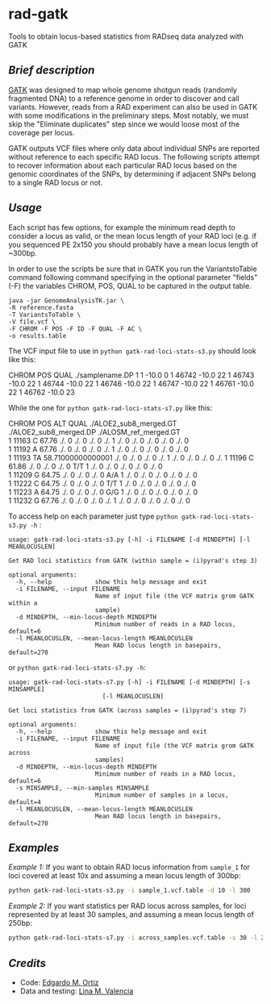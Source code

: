 # rad-gatk
Tools to obtain locus-based statistics from RADseq data analyzed with GATK

## _Brief description_
[GATK](https://software.broadinstitute.org/gatk/) was designed to map whole genome shotgun reads (randomly fragmented DNA) to a reference genome in order to discover and call variants. However, reads from a RAD experiment can also be used in GATK with some modifications in the preliminary steps. Most notably, we must skip the "Eliminate duplicates" step since we would loose most of the coverage per locus.

GATK outputs VCF files where only data about individual SNPs are reported without reference to each specific RAD locus. The following  scripts attempt to recover information about each particular RAD locus based on the genomic coordinates of the SNPs, by determining if adjacent SNPs belong to a single RAD locus or not.

## _Usage_
Each script has few options, for example the minimum read depth to consider a locus as valid, or the mean locus length of your RAD loci (e.g. if you sequenced PE 2x150 you should probably have a mean locus length of ~300bp.

In order to use the scripts be sure that in GATK you run the VariantstoTable command following command specifying in the optional parameter "fields" (-F) the variables CHROM, POS, QUAL to be captured in the output table.

```
java -jar GenomeAnalysisTK.jar \
-R reference.fasta
-T VariantsToTable \
-V file.vcf \
-F CHROM -F POS -F ID -F QUAL -F AC \
-o results.table

```
The VCF input file to use in `python gatk-rad-loci-stats-s3.py` should look like this:

CHROM	POS	QUAL	./samplename.DP
1	1	-10.0	0
1	46742	-10.0	22
1	46743	-10.0	22
1	46744	-10.0	22
1	46746	-10.0	22
1	46747	-10.0	22
1	46761	-10.0	22
1	46762	-10.0	23

While the one for `python gatk-rad-loci-stats-s7.py` like this:

CHROM	POS	ALT	QUAL	./ALOE2_sub8_merged.GT	./ALOE2_sub8_merged.DP	./ALOSM_ref_merged.GT	
1	11163	C	67.76	./.	0	./.	0	./.	0	./.	1	./.	0	./.	0	./.	0	./.	0	./.	0	
1	11192	A	67.76	./.	0	./.	0	./.	0	./.	1	./.	0	./.	0	./.	0	./.	0	./.	0	
1	11193	TA	58.71000000000001	./.	0	./.	0	./.	0	./.	1	./.	0	./.	0	./.	0	./.
1	11196	C	61.86	./.	0	./.	0	./.	0	T/T	1	./.	0	./.	0	./.	0	./.	0	./.	0	
1	11209	G	64.75	./.	0	./.	0	./.	0	A/A	1	./.	0	./.	0	./.	0	./.	0	./.	0	
1	11222	C	64.75	./.	0	./.	0	./.	0	T/T	1	./.	0	./.	0	./.	0	./.	0	./.	0	
1	11223	A	64.75	./.	0	./.	0	./.	0	G/G	1	./.	0	./.	0	./.	0	./.	0	./.	0	
1	11232	G	67.76	./.	0	./.	0	./.	0	./.	1	./.	0	./.	0	./.	0	./.	0	./.	0	


To access help on each parameter just type `python gatk-rad-loci-stats-s3.py -h` :

```
usage: gatk-rad-loci-stats-s3.py [-h] -i FILENAME [-d MINDEPTH] [-l MEANLOCUSLEN]

Get RAD loci statistics from GATK (within sample = (i)pyrad's step 3)

optional arguments:
  -h, --help            show this help message and exit
  -i FILENAME, --input FILENAME
                        Name of input file (the VCF matrix grom GATK within a
                        sample)
  -d MINDEPTH, --min-locus-depth MINDEPTH
                        Minimum number of reads in a RAD locus, default=6
  -l MEANLOCUSLEN, --mean-locus-length MEANLOCUSLEN
                        Mean RAD locus length in basepairs, default=270
```
or `python gatk-rad-loci-stats-s7.py -h`:
```
usage: gatk-rad-loci-stats-s7.py [-h] -i FILENAME [-d MINDEPTH] [-s MINSAMPLE]
                          [-l MEANLOCUSLEN]

Get loci statistics from GATK (across samples = (i)pyrad's step 7)

optional arguments:
  -h, --help            show this help message and exit
  -i FILENAME, --input FILENAME
                        Name of input file (the VCF matrix grom GATK across
                        samples)
  -d MINDEPTH, --min-locus-depth MINDEPTH
                        Minimum number of reads in a RAD locus, default=6
  -s MINSAMPLE, --min-samples MINSAMPLE
                        Minimum number of samples in a locus, default=4
  -l MEANLOCUSLEN, --mean-locus-length MEANLOCUSLEN
                        Mean RAD locus length in basepairs, default=270
```

## _Examples_

_Example 1:_ If you want to obtain RAD locus information from `sample_1` for loci covered at least 10x and assuming a mean locus length of 300bp:
```bash
python gatk-rad-loci-stats-s3.py -i sample_1.vcf.table -d 10 -l 300
```
_Example 2:_ If you want statistics per RAD locus across samples, for loci represented by at least 30 samples, and assuming a mean locus length of 250bp:
```bash
python gatk-rad-loci-stats-s7.py -i across_samples.vcf.table -s 30 -l 250
```

## _Credits_
- Code: [Edgardo M. Ortiz](mailto:e.ortiz.v@gmail.com)
- Data and testing: [Lina M. Valencia](mailto:linavalencia85@gmail.com)
